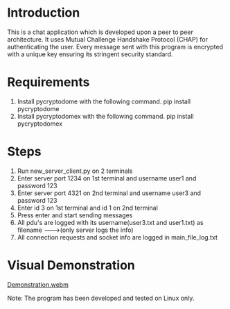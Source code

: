 # Introduction
This is a chat application which is developed upon a peer to peer architecture. It uses Mutual Challenge Handshake Protocol (CHAP) for authenticating the user. Every message sent with this program is encrypted with a unique key ensuring its stringent security standard.

# Requirements
1. Install pycryptodome with the following command. pip install pycryptodome
2. Install pycryptodomex with the following command. pip install pycryptodomex

# Steps
1. Run new_server_client.py on 2 terminals
2. Enter server port 1234 on 1st terminal and username user1 and password 123
3. Enter server port 4321 on 2nd terminal and username user3 and password 123
4. Enter id 3 on 1st terminal and id 1 on 2nd terminal
5. Press enter and start sending messages
6. All pdu's are logged with its username(user3.txt and user1.txt) as filename --->(only server logs the info)
7. All connection requests and socket info are logged in main_file_log.txt

# Visual Demonstration
[Demonstration.webm](https://user-images.githubusercontent.com/43727792/211549176-c4b5a9e4-9f95-45f0-bf45-6b53ca248885.webm)


Note: The program has been developed and tested on Linux only.

